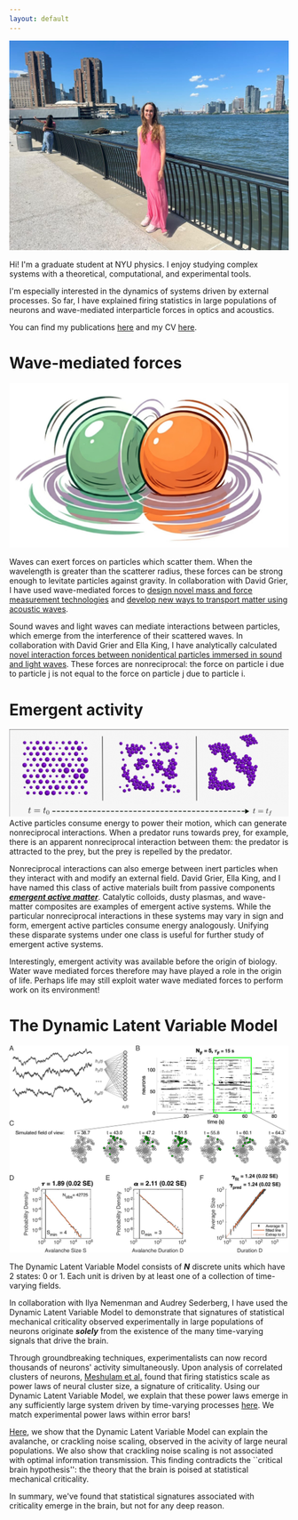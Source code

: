 ```yaml
---
layout: default
---
```

![Mia](./docs/assets/C86F7A80-08D0-49BC-9BDB-77E6B4833C65.jpeg)

Hi! I'm a graduate student at NYU physics. I enjoy studying complex systems with a theoretical, computational, and experimental tools. 


I'm especially interested in the dynamics of systems driven by external processes. So far, I have explained firing statistics in large populations of neurons and wave-mediated interparticle forces in optics and acoustics. 


You can find my publications [here](https://scholar.google.com/citations?hl=en&view_op=list_works&gmla=ALUCkoXSqLiTMH4c-FjLktiIgAp_6KPM1j_hSbOuxuOfHWQoddZlfqSHF72m3EkA6DuyW7PUXVzvS3z1oMb-OAbEHYpF&user=ArLaWlsAAAAJ) and my CV [here](./cv.html).


# Wave-mediated forces
![Mia](./docs/assets/cartoon_intro_v3.jpg)

Waves can exert forces on particles which scatter them. When the wavelength is greater than the scatterer radius, these forces can be strong enough to levitate particles against gravity. In collaboration with David Grier, I have used wave-mediated forces to [design novel mass and force measurement technologies](https://link.aps.org/doi/10.1103/PhysRevE.108.064903) and [develop new ways to transport matter using acoustic waves](https://link.aps.org/doi/10.1103/PhysRevE.109.044901).

Sound waves and light waves can mediate interactions between particles, which emerge from the interference of their scattered waves. In collaboration with David Grier and Ella King, I have analytically calculated [novel interaction forces between nonidentical particles immersed in sound and light waves](https://arxiv.org/abs/2404.17410). These forces are nonreciprocal: the force on particle i due to particle j is not equal to the force on particle j due to particle i. 

# Emergent activity
![Mia](./docs/assets/ensembles.jpeg)
Active particles consume energy to power their motion, which can generate nonreciprocal interactions. When a predator runs towards prey, for example, there is an apparent nonreciprocal interaction between them: the predator is attracted to the prey, but the prey is repelled by the predator. 

Nonreciprocal interactions can also emerge between inert particles when they interact with and modify an external field. David Grier, Ella King, and I have named this class of active materials built from passive components [***emergent active matter***](https://arxiv.org/abs/2404.17410). Catalytic colloids, dusty plasmas, and wave-matter composites are examples of emergent active systems. While the particular nonreciprocal interactions in these systems may vary in sign and form, emergent active particles consume energy analogously. Unifying these disparate systems under one class is useful for further study of emergent active systems. 

Interestingly, emergent activity was available before the origin of biology. Water wave mediated forces therefore may have played a role in the origin of life. Perhaps life may still exploit water wave mediated forces to perform work on its environment! 

# The Dynamic Latent Variable Model
![DLVM](./docs/assets/lax_89337_elife-89337-fig1-v1.tif.jpg)


The Dynamic Latent Variable Model consists of ***N*** discrete units which have 2 states: 0 or 1. Each unit is driven by at least one of a collection of time-varying fields. 


In collaboration with Ilya Nemenman and Audrey Sederberg, I have used the Dynamic Latent Variable Model to demonstrate that signatures of statistical mechanical criticality observed experimentally in large populations of neurons originate ***solely*** from the existence of the many time-varying signals that drive the brain. 

Through groundbreaking techniques, experimentalists can now record thousands of neurons' activity simultaneously. Upon analysis of  correlated clusters of neurons, [Meshulam et al.](https://link.aps.org/doi/10.1103/PhysRevLett.123.178103) found that firing statistics scale as power laws of neural cluster size, a signature of criticality. Using our Dynamic Latent Variable Model, we explain that these power laws emerge in any sufficiently large system driven by time-varying processes [here](https://link.aps.org/doi/10.1103/PhysRevLett.126.118302). We match experimental power laws within error bars! 


[Here](https://elifesciences.org/articles/89337), we show that the Dynamic Latent Variable Model can explain the avalanche, or crackling noise scaling, observed in the acivity of large neural populations. We also show that crackling noise scaling is not associated with optimal information transmission. This finding contradicts the ``critical brain hypothesis'': the theory that the brain is poised at statistical mechanical criticality.


In summary, we've found that statistical signatures associated with criticality emerge in the brain, but not for any deep reason.



